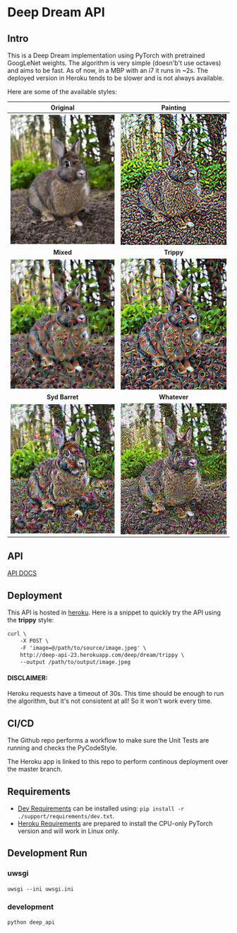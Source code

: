 # Deep Dream API

## Intro

This is a Deep Dream implementation using PyTorch with pretrained GoogLeNet weights. The algorithm is very simple (doesn'b't use octaves) and aims to be fast. As of now, in a MBP with an i7 it runs in ~2s. The deployed version in Heroku tends to be slower and is not always available.

Here are some of the available styles:

| Original | Painting |
| --- | --- |
| ![Bunny](assets/bunny.jpg) | ![Painting Bunny](assets/painting.jpeg) |
| <center>**Mixed**</center> | <center>**Trippy**</center> |
| ![Mixed Bunny](assets/texture.jpeg) | ![Trippy Bunny](assets/trippy.jpeg) |
| <center>**Syd Barret**</center> | <center>**Whatever**</center> |
| ![Syd Barrett Bunny](assets/barrett.jpeg) | ![Whatever Bunny](assets/whatever.jpeg) |


## API

[API DOCS](API.md)

## Deployment

This API is hosted in [heroku](http://heroku.com). Here is a snippet to quickly try the API using the **trippy** style:

```
curl \
    -X POST \
    -F 'image=@/path/to/source/image.jpeg' \
    http://deep-api-23.herokuapp.com/deep/dream/trippy \
    --output /path/to/output/image.jpeg
```

#### DISCLAIMER:

Heroku requests have a timeout of 30s. This time should be enough to run the algorithm, but it's not consistent at all! So it won't work every time.

## CI/CD

The Github repo performs a workflow to make sure the Unit Tests are running and checks the PyCodeStyle.

The Heroku app is linked to this repo to perform continous deployment over the master branch.


## Requirements

- [Dev Requirements](./support/requirements/dev.txt) can be installed using: `pip install -r ./support/requirements/dev.txt`.
- [Heroku Requirements](./support/requirements/heroku.txt) are prepared to install the CPU-only PyTorch version and will work in Linux only.

## Development Run

### uwsgi

```
uwsgi --ini uwsgi.ini 
```

### development

```
python deep_api
```
